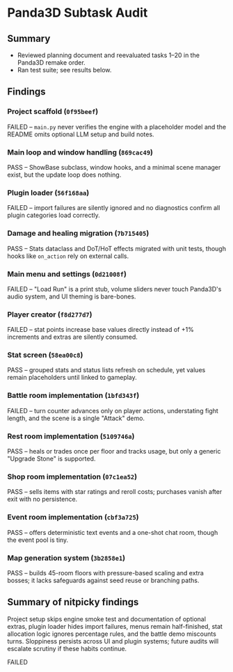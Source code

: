 # Panda3D Subtask Audit

## Summary
- Reviewed planning document and reevaluated tasks 1–20 in the Panda3D remake order.
- Ran test suite; see results below.

## Findings
### Project scaffold (`0f95beef`)
FAILED – `main.py` never verifies the engine with a placeholder model and the README omits optional LLM setup and build notes.

### Main loop and window handling (`869cac49`)
PASS – ShowBase subclass, window hooks, and a minimal scene manager exist, but the update loop does nothing.

### Plugin loader (`56f168aa`)
FAILED – import failures are silently ignored and no diagnostics confirm all plugin categories load correctly.

### Damage and healing migration (`7b715405`)
PASS – Stats dataclass and DoT/HoT effects migrated with unit tests, though hooks like `on_action` rely on external calls.

### Main menu and settings (`0d21008f`)
FAILED – "Load Run" is a print stub, volume sliders never touch Panda3D's audio system, and UI theming is bare-bones.

### Player creator (`f8d277d7`)
FAILED – stat points increase base values directly instead of +1% increments and extras are silently consumed.

### Stat screen (`58ea00c8`)
PASS – grouped stats and status lists refresh on schedule, yet values remain placeholders until linked to gameplay.

### Battle room implementation (`1bfd343f`)
FAILED – turn counter advances only on player actions, understating fight length, and the scene is a single "Attack" demo.

### Rest room implementation (`5109746a`)
PASS – heals or trades once per floor and tracks usage, but only a generic "Upgrade Stone" is supported.

### Shop room implementation (`07c1ea52`)
PASS – sells items with star ratings and reroll costs; purchases vanish after exit with no persistence.

### Event room implementation (`cbf3a725`)
PASS – offers deterministic text events and a one-shot chat room, though the event pool is tiny.

### Map generation system (`3b2858e1`)
PASS – builds 45-room floors with pressure-based scaling and extra bosses; it lacks safeguards against seed reuse or branching paths.

## Summary of nitpicky findings
Project setup skips engine smoke test and documentation of optional extras, plugin loader hides import failures, menus remain half-finished, stat allocation logic ignores percentage rules, and the battle demo miscounts turns. Sloppiness persists across UI and plugin systems; future audits will escalate scrutiny if these habits continue.

FAILED
